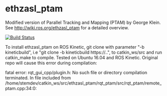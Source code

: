 ethzasl_ptam
============

Modified version of Parallel Tracking and Mapping (PTAM) by George Klein. See http://wiki.ros.org/ethzasl_ptam for a detailed overview.

[![Build Status](http://129.132.38.183:8080/job/ethzasl_ptam/badge/icon)](http://129.132.38.183:8080/job/ethzasl_ptam/)

To install ethzasl_ptam on ROS Kinetic, git clone with parameter "-b kineticbuild", i.e "git clone -b kineticbuild https://..", to catkin_ws/src and run catkin_make to compile. Tested on Ubuntu 16.04 and ROS Kinetic. Original repo will cause this error during compilation:

fatal error: rqt_gui_cpp/plugin.h: No such file or directory
compilation terminated.
In file included from /home/stemdev/catkin_ws/src/ethzasl_ptam/rqt_ptam/src/rqt_ptam/remote_ptam.cpp:34:0:
